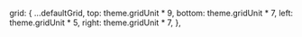    grid: {
      ...defaultGrid,
      top: theme.gridUnit * 9,
      bottom: theme.gridUnit * 7,
      left: theme.gridUnit * 5,
      right: theme.gridUnit * 7,
    },
